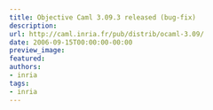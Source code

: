 ```yaml
---
title: Objective Caml 3.09.3 released (bug-fix)
description:
url: http://caml.inria.fr/pub/distrib/ocaml-3.09/
date: 2006-09-15T00:00:00-00:00
preview_image:
featured:
authors:
- inria
tags:
- inria
---
```



